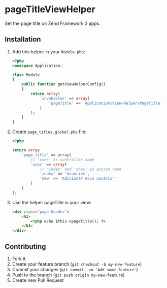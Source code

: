 # pageTitleViewHelper

Set the page title on Zend Framework 2 apps.

Installation
------------

1. Add this helper in your `Module.php`:

    ```php
    <?php
    namespace Application;

    class Module
    {
        public function getViewHelperConfig()
        {
            return array(
                'invokables' => array(
                    'pageTitle' => 'Application\View\Helper\PageTitle'
                )
            );
        }
    }
    ```
    
2. Create `page_titles.global.php` file:
 
    ```php
    <?php

    return array
        'page_title' => array(
            // 'user' is controller name
            'user' => array(
                // 'index' and 'show' is action name
                'index' => 'Usuários',
                'new' => 'Adicionar novo usuário'
            )
        )
    );

    ```
    
3. Use the helper pageTitle in your view:

    ```html
    <div class="page-header">
        <h1>
            <?php echo $this->pageTitle(); ?>
        </h1>
    </div>
    ```
    
## Contributing

1. Fork it
2. Create your feature branch (`git checkout -b my-new-feature`)
3. Commit your changes (`git commit -am 'Add some feature'`)
4. Push to the branch (`git push origin my-new-feature`)
5. Create new Pull Request
